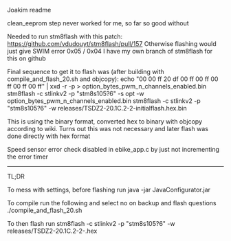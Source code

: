 Joakim readme

clean_eeprom step never worked for me, so far so good without

Needed to run stm8flash with this patch: https://github.com/vdudouyt/stm8flash/pull/157
Otherwise flashing would just give SWIM error 0x05 / 0x04
I have my own branch of stm8flash for this on github

Final sequence to get it to flash was (after building with compile_and_flash_20.sh and objcopy):
echo "00 00 ff 20 df 00 ff 00 ff 00 ff 00 ff 00 ff" | xxd -r -p > option_bytes_pwm_n_channels_enabled.bin
stm8flash -c stlinkv2 -p "stm8s105?6" -s opt -w option_bytes_pwm_n_channels_enabled.bin
stm8flash -c stlinkv2 -p "stm8s105?6" -w releases/TSDZ2-20.1C.2-2-initialflash.hex.bin

This is using the binary format, converted hex to binary with objcopy according to wiki. Turns out this was not necessary and later flash was done directly with hex format

Speed sensor error check disabled in ebike_app.c by just not incrementing the error timer

----------------------------------------------------------------------------------------------------

TL;DR

To mess with settings, before flashing run
java -jar JavaConfigurator.jar

To compile run the following and select no on backup and flash questions
./compile_and_flash_20.sh <name of build>

To then flash run 
stm8flash -c stlinkv2 -p "stm8s105?6" -w releases/TSDZ2-20.1C.2-2-<name of build>.hex
